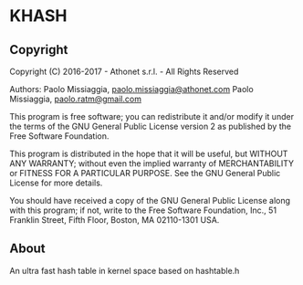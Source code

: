 # KHASH

## Copyright

Copyright (C) 2016-2017 - Athonet s.r.l. - All Rights Reserved

Authors:
        Paolo Missiaggia, <paolo.missiaggia@athonet.com>
        Paolo Missiaggia, <paolo.ratm@gmail.com>

This program is free software; you can redistribute it and/or modify it
under the terms of the GNU General Public License version 2 as published by
the Free Software Foundation.

This program is distributed in the hope that it will be useful,
but WITHOUT ANY WARRANTY; without even the implied warranty of
MERCHANTABILITY or FITNESS FOR A PARTICULAR PURPOSE.  See the
GNU General Public License for more details.

You should have received a copy of the GNU General Public License along
with this program; if not, write to the Free Software Foundation, Inc.,
51 Franklin Street, Fifth Floor, Boston, MA 02110-1301 USA.

## About

An ultra fast hash table in kernel space based on hashtable.h

